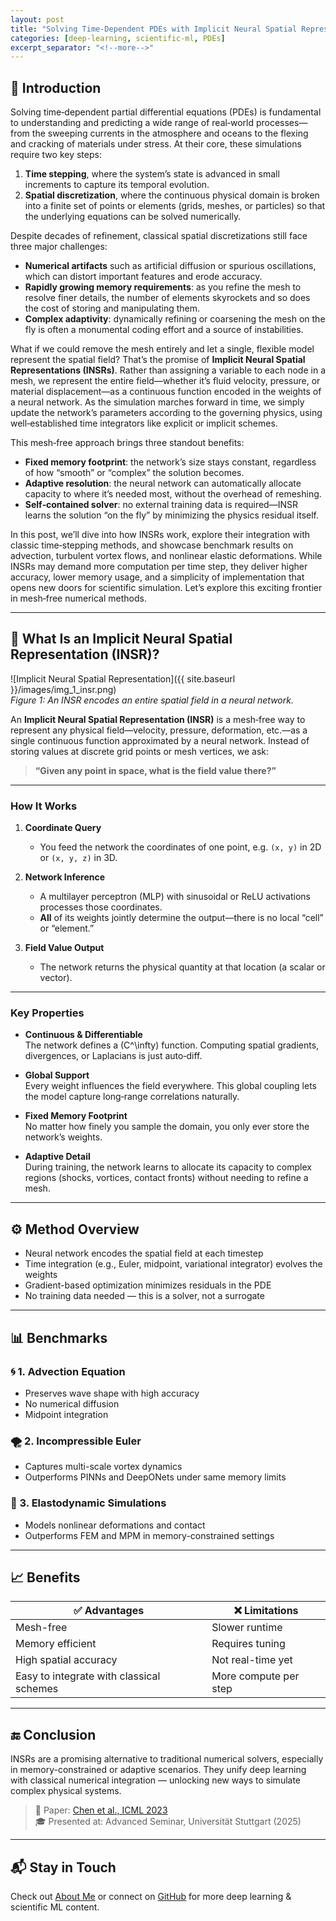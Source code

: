 ```yaml
---
layout: post
title: "Solving Time-Dependent PDEs with Implicit Neural Spatial Representations"
categories: [deep-learning, scientific-ml, PDEs]
excerpt_separator: "<!--more-->"
---
```


## 🧩 Introduction

Solving time‑dependent partial differential equations (PDEs) is fundamental to understanding and predicting a wide range of real‑world processes—from the sweeping currents in the atmosphere and oceans to the flexing and cracking of materials under stress. At their core, these simulations require two key steps:

1. **Time stepping**, where the system’s state is advanced in small increments to capture its temporal evolution.  
2. **Spatial discretization**, where the continuous physical domain is broken into a finite set of points or elements (grids, meshes, or particles) so that the underlying equations can be solved numerically.

Despite decades of refinement, classical spatial discretizations still face three major challenges:

- **Numerical artifacts** such as artificial diffusion or spurious oscillations, which can distort important features and erode accuracy.  
- **Rapidly growing memory requirements**: as you refine the mesh to resolve finer details, the number of elements skyrockets and so does the cost of storing and manipulating them.  
- **Complex adaptivity**: dynamically refining or coarsening the mesh on the fly is often a monumental coding effort and a source of instabilities.

What if we could remove the mesh entirely and let a single, flexible model represent the spatial field? That’s the promise of **Implicit Neural Spatial Representations (INSRs)**. Rather than assigning a variable to each node in a mesh, we represent the entire field—whether it’s fluid velocity, pressure, or material displacement—as a continuous function encoded in the weights of a neural network. As the simulation marches forward in time, we simply update the network’s parameters according to the governing physics, using well‑established time integrators like explicit or implicit schemes.

This mesh‑free approach brings three standout benefits:

- **Fixed memory footprint**: the network’s size stays constant, regardless of how “smooth” or “complex” the solution becomes.  
- **Adaptive resolution**: the neural network can automatically allocate capacity to where it’s needed most, without the overhead of remeshing.  
- **Self‑contained solver**: no external training data is required—INSR learns the solution “on the fly” by minimizing the physics residual itself.

In this post, we’ll dive into how INSRs work, explore their integration with classic time‑stepping methods, and showcase benchmark results on advection, turbulent vortex flows, and nonlinear elastic deformations. While INSRs may demand more computation per time step, they deliver higher accuracy, lower memory usage, and a simplicity of implementation that opens new doors for scientific simulation. Let’s explore this exciting frontier in mesh‑free numerical methods.  

---

## 🌌 What Is an Implicit Neural Spatial Representation (INSR)?

![Implicit Neural Spatial Representation]({{ site.baseurl }}/images/img_1_insr.png)  
*Figure 1: An INSR encodes an entire spatial field in a neural network.*

An **Implicit Neural Spatial Representation (INSR)** is a mesh‑free way to represent any physical field—velocity, pressure, deformation, etc.—as a single continuous function approximated by a neural network.  Instead of storing values at discrete grid points or mesh vertices, we ask:

> **“Given any point in space, what is the field value there?”**

---

### How It Works

1. **Coordinate Query**  
   - You feed the network the coordinates of one point, e.g. `(x, y)` in 2D or `(x, y, z)` in 3D.

2. **Network Inference**  
   - A multilayer perceptron (MLP) with sinusoidal or ReLU activations processes those coordinates.  
   - **All** of its weights jointly determine the output—there is no local “cell” or “element.”

3. **Field Value Output**  
   - The network returns the physical quantity at that location (a scalar or vector).

---

### Key Properties

- **Continuous & Differentiable**  
  The network defines a \(C^\infty\) function. Computing spatial gradients, divergences, or Laplacians is just auto‑diff.

- **Global Support**  
  Every weight influences the field everywhere. This global coupling lets the model capture long‑range correlations naturally.

- **Fixed Memory Footprint**  
  No matter how finely you sample the domain, you only ever store the network’s weights.

- **Adaptive Detail**  
  During training, the network learns to allocate its capacity to complex regions (shocks, vortices, contact fronts) without needing to refine a mesh.

---

## ⚙️ Method Overview

- Neural network encodes the spatial field at each timestep
- Time integration (e.g., Euler, midpoint, variational integrator) evolves the weights
- Gradient-based optimization minimizes residuals in the PDE
- No training data needed — this is a solver, not a surrogate

---

## 📊 Benchmarks

### 🌀 1. Advection Equation
- Preserves wave shape with high accuracy
- No numerical diffusion
- Midpoint integration

### 🌪️ 2. Incompressible Euler
- Captures multi-scale vortex dynamics
- Outperforms PINNs and DeepONets under same memory limits

### 🧱 3. Elastodynamic Simulations
- Models nonlinear deformations and contact
- Outperforms FEM and MPM in memory-constrained settings

---

## 📈 Benefits

| ✅ Advantages | ❌ Limitations |
|--------------|----------------|
| Mesh-free | Slower runtime |
| Memory efficient | Requires tuning |
| High spatial accuracy | Not real-time yet |
| Easy to integrate with classical schemes | More compute per step |

---

## 🔚 Conclusion

INSRs are a promising alternative to traditional numerical solvers, especially in memory-constrained or adaptive scenarios. They unify deep learning with classical numerical integration — unlocking new ways to simulate complex physical systems.

> 📌 Paper: [Chen et al., ICML 2023](https://arxiv.org/abs/2210.00124)  
> 🎓 Presented at: Advanced Seminar, Universität Stuttgart (2025)

---

## 📬 Stay in Touch

Check out [About Me](/about/) or connect on [GitHub](https://github.com/aveen28) for more deep learning & scientific ML content.
